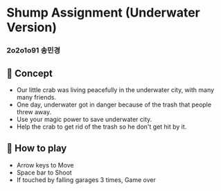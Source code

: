 # Shump Assignment (Underwater Version)
### 2o2o1o91 송민경

## 🦈 Concept 
- Our little crab was living peacefully in the underwater city, with many many friends.
- One day, underwater got in danger because of the trash that people threw away.
- Use your magic power to save underwater city.
- Help the crab to get rid of the trash so he don't get hit by it.

## 🚢 How to play
- Arrow keys to Move
- Space bar to Shoot
- If touched by falling garages 3 times, Game over

